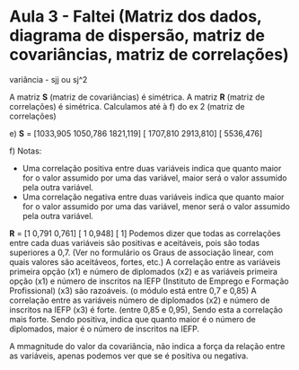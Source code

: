 # Aula 3 - Faltei (Matriz dos dados, diagrama de dispersão, matriz de covariâncias, matriz de correlações)

variância - sjj ou sj^2

A matriz **S** (matriz de covariâncias) é simétrica.
A matriz **R** (matriz de correlações) é simétrica.
Calculamos até à f) do ex 2 (matriz de correlações)

e) 
**S** = [1033,905   1050,786    1821,119]
    [           1707,810    2913,810]
    [                       5536,476]

f)
Notas:

- Uma correlação positiva entre duas variáveis indica que quanto maior for o valor assumido por uma das variável, maior será o valor assumido pela outra variável.
- Uma correlação negativa entre duas variáveis indica que quanto maior for o valor assumido por uma das variável, menor será o valor assumido pela outra variável.

**R** = [1       0,791   0,761]
    [        1       0,948]
    [                1]
Podemos dizer que todas as correlações entre cada duas variáveis são positivas e aceitáveis, pois são todas superiores a 0,7. (Ver no formulário os Graus de associação linear, com quais valores são aceitáveos, fortes, etc.)
A correlação entre as variáveis primeira opção (x1) e número de diplomados (x2) e as variáveis primeira opção (x1) e número de inscritos na IEFP (Instituto de Emprego e Formação Profissional) (x3) são razoáveis. (o módulo está entre 0,7 e 0,85)
A correlação entre as variáveis número de diplomados (x2) e número de inscritos na IEFP (x3) é forte. (entre 0,85 e 0,95),
Sendo esta a correlação mais forte.
Sendo positiva, indica que quanto maior é o número de diplomados, maior é o número de inscritos na IEFP.

A mmagnitude do valor da covariância, não indica a força da relação entre as variáveis, apenas podemos ver que se é positiva ou negativa.